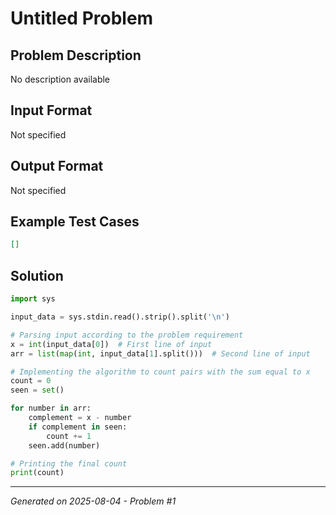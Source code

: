 # Untitled Problem

## Problem Description
No description available

## Input Format
Not specified

## Output Format
Not specified

## Example Test Cases
```json
[]
```

## Solution
```python
import sys

input_data = sys.stdin.read().strip().split('\n')

# Parsing input according to the problem requirement
x = int(input_data[0])  # First line of input
arr = list(map(int, input_data[1].split()))  # Second line of input

# Implementing the algorithm to count pairs with the sum equal to x
count = 0
seen = set()

for number in arr:
    complement = x - number
    if complement in seen:
        count += 1
    seen.add(number)

# Printing the final count
print(count)
```

---
*Generated on 2025-08-04 - Problem #1*